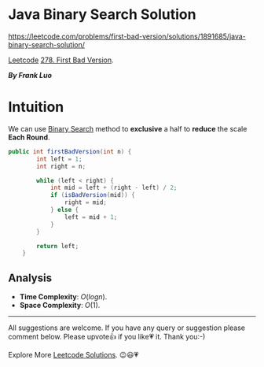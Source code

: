 # Java Binary Search Solution

https://leetcode.com/problems/first-bad-version/solutions/1891685/java-binary-search-solution/

[Leetcode](https://leetcode.com/) [278. First Bad Version](https://leetcode.com/problems/first-bad-version/).

***By Frank Luo***

# Intuition

We can use [Binary Search](https://en.wikipedia.org/wiki/Binary_search_algorithm) method to **exclusive** a half to **reduce** the scale **Each Round**.

```java
public int firstBadVersion(int n) {
        int left = 1;
        int right = n;

        while (left < right) {
            int mid = left + (right - left) / 2;
            if (isBadVersion(mid)) {
                right = mid;
            } else {
                left = mid + 1;
            }
        }

        return left;  
    }
```

## Analysis

- **Time Complexity**: $O(logn)$.
- **Space Complexity**: $O(1)$.


------------

All suggestions are welcome. 
If you have any query or suggestion please comment below.
Please upvote👍 if you like💗 it. Thank you:-)

Explore More [Leetcode Solutions](https://leetcode.com/discuss/general-discussion/1868912/My-Leetcode-Solutions-All-In-One). 😉😃💗
